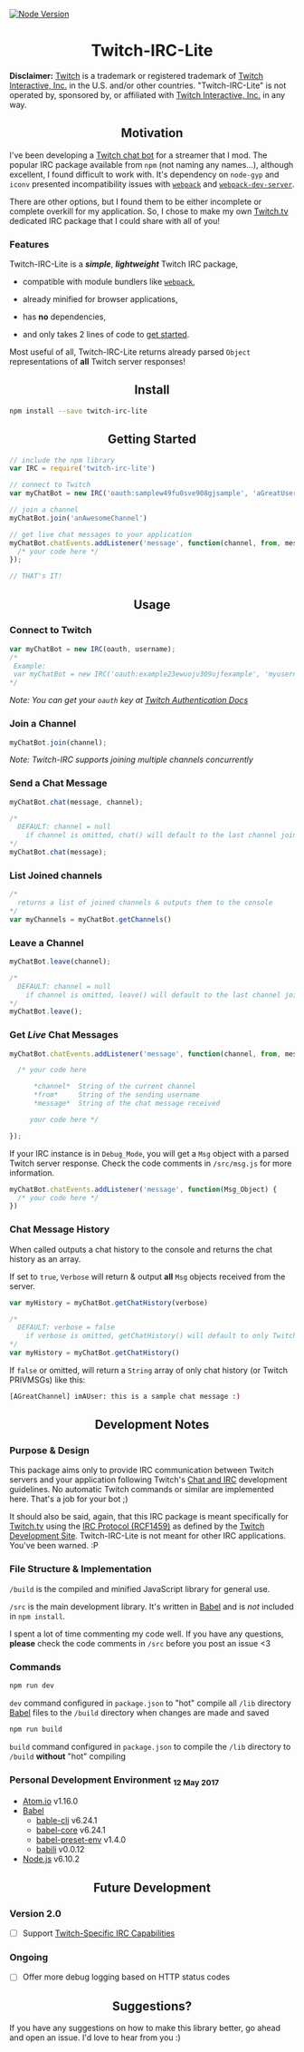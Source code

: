 [![Node Version](https://img.shields.io/badge/npm-1.0.2-blue.svg?style=flat-square)](https://www.npmjs.com/package/twitch-irc-lite)

<h1 align="center">Twitch-IRC-Lite</h1>

**Disclaimer:** [Twitch](https://www.twitch.tv) is a trademark or registered trademark of [Twitch Interactive, Inc.](https://www.twitch.tv) in the U.S. and/or other countries. "Twitch-IRC-Lite" is not operated by, sponsored by, or affiliated with [Twitch Interactive, Inc.](https://www.twitch.tv) in any way.

<h2 align="center">Motivation</h2>

I've been developing a [Twitch chat bot](https://github.com/idflores/the-hunter) for a streamer that I mod. The popular IRC package available from `npm` (not naming any names...), although excellent, I found difficult to work with. It's dependency on `node-gyp` and `iconv` presented incompatibility issues with [`webpack`](https://github.com/webpack/webpack) and [`webpack-dev-server`](https://github.com/webpack/webpack-dev-server).

There are other options, but I found them to be either incomplete or complete overkill for my application. So, I chose to make my own [Twitch.tv](https://www.twitch.tv) dedicated IRC package that I could share with all of you!

### Features

Twitch-IRC-Lite is a **_simple_**, **_lightweight_** Twitch IRC package,

+ compatible with module bundlers like [`webpack`](https://github.com/webpack/webpack),

+ already minified for browser applications,

+ has **no** dependencies,

+ and only takes 2 lines of code to [get started](#getting-started).

Most useful of all, Twitch-IRC-Lite returns already parsed `Object` representations of **all** Twitch server responses!

<h2 align="center">Install</h2>

```bash
npm install --save twitch-irc-lite
```

<h2 align="center">Getting Started</h2>

```JavaScript
// include the npm library
var IRC = require('twitch-irc-lite')

// connect to Twitch
var myChatBot = new IRC('oauth:samplew49fu0sve908gjsample', 'aGreatUserName')

// join a channel
myChatBot.join('anAwesomeChannel')

// get live chat messages to your application
myChatBot.chatEvents.addListener('message', function(channel, from, message){
  /* your code here */
});

// THAT's IT!
```

<h2 align="center">Usage</h2>

### Connect to Twitch

```JavaScript
var myChatBot = new IRC(oauth, username);
/*
 Example:
 var myChatBot = new IRC('oauth:example23ewuojv309ujfexample', 'myusername');
*/
```
*Note: You can get your `oauth` key at [Twitch Authentication Docs](https://dev.twitch.tv/docs/v5/guides/authentication/)*

### Join a Channel

```JavaScript
myChatBot.join(channel);
```
*Note: Twitch-IRC supports joining multiple channels concurrently*

### Send a Chat Message

```JavaScript
myChatBot.chat(message, channel);

/*
  DEFAULT: channel = null
    if channel is omitted, chat() will default to the last channel joined
*/
myChatBot.chat(message);
```

### List Joined channels

```JavaScript
/*
  returns a list of joined channels & outputs them to the console
*/
var myChannels = myChatBot.getChannels()
```

### Leave a Channel

```JavaScript
myChatBot.leave(channel);

/*
  DEFAULT: channel = null
    if channel is omitted, leave() will default to the last channel joined
*/
myChatBot.leave();
```

### Get *Live* Chat Messages

```JavaScript
myChatBot.chatEvents.addListener('message', function(channel, from, message){

  /* your code here

      *channel*  String of the current channel
      *from*     String of the sending username
      *message*  String of the chat message received

     your code here */

});
```

If your IRC instance is in `Debug_Mode`, you will get a `Msg` object with a parsed Twitch server response.
Check the code comments in `/src/msg.js` for more information.

```JavaScript
myChatBot.chatEvents.addListener('message', function(Msg_Object) {
  /* your code here */
})
```

### Chat Message History

When called outputs a chat history to the console and returns the chat history as an array.

If set to `true`, `Verbose` will return & output **all** `Msg` objects received from the server.

```JavaScript
var myHistory = myChatBot.getChatHistory(verbose)

/*
  DEFAULT: verbose = false
    if verbose is omitted, getChatHistory() will default to only Twitch PRIVMSGs
*/
var myHistory = myChatBot.getChatHistory()
```

If `false` or omitted, will return a `String` array of only chat history (or Twitch PRIVMSGs) like this:

```bash
[AGreatChannel] imAUser: this is a sample chat message :)
```

<h2 align="center">Development Notes</h2>

### Purpose & Design

This package aims only to provide IRC communication between Twitch servers and your application following Twitch's [Chat and IRC](https://dev.twitch.tv/docs/v5/guides/irc/) development guidelines. No automatic Twitch commands or similar are implemented here. That's a job for your bot ;)

It should also be said, again, that this IRC package is meant specifically for [Twitch.tv](https://www.twitch.tv) using the [IRC Protocol (RCF1459)](https://tools.ietf.org/html/rfc1459.html) as defined by the [Twitch Development Site](https://dev.twitch.tv/docs/v5/guides/irc/). Twitch-IRC-Lite is not meant for other IRC applications. You've been warned. :P

### File Structure & Implementation

`/build` is the compiled and minified JavaScript library for general use.

`/src` is the main development library. It's written in [Babel](https://babeljs.io) and is *not* included in `npm install`.

I spent a lot of time commenting my code well. If you have any questions, **please** check the code comments in `/src` before you post an issue <3

### Commands

```bash
npm run dev
```

`dev` command configured in `package.json` to "hot" compile all `/lib` directory [Babel](https://babeljs.io) files to the `/build` directory when changes are made and saved

```bash
npm run build
```

`build` command configured in `package.json` to compile the `/lib` directory to `/build` **without** "hot" compiling

### Personal Development Environment <sub>12 May 2017</sub>

+ [Atom.io](https://atom.io) v1.16.0
+ [Babel](https://babeljs.io)
  + [bable-cli](https://github.com/babel/babel/tree/master/packages/babel-cli) v6.24.1
  + [babel-core](https://github.com/babel/babel/tree/master/packages/babel-core) v6.24.1
  + [babel-preset-env](https://github.com/babel/babel-preset-env) v1.4.0
  + [babili](https://github.com/babel/babili) v0.0.12
+ [Node.js](https://nodejs.org) v6.10.2

<h2 align="center">Future Development</h2>

### Version 2.0

+ [ ] Support [Twitch-Specific IRC Capabilities](https://dev.twitch.tv/docs/v5/guides/irc/#twitch-specific-irc-capabilities)

### Ongoing

+ [ ] Offer more debug logging based on HTTP status codes

<h2 align="center">Suggestions?</h2>

If you have any suggestions on how to make this library better, go ahead and open an issue. I'd love to hear from you :)
